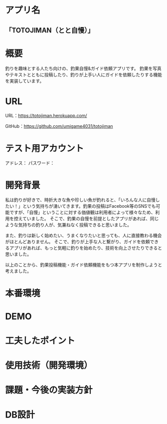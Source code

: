 # アプリ名
## 「TOTOJIMAN（とと自慢）」

# 概要
釣りを趣味とする人たち向けの、釣果自慢&ガイド依頼アプリです。
釣果を写真やテキストとともに投稿したり、釣りが上手い人にガイドを依頼したりする機能を実装しています。

# URL
URL：https://totojiman.herokuapp.com/

GitHub：https://github.com/umigame4031/totojiman

# テスト用アカウント
アドレス：
パスワード：
# 開発背景
私は釣りが好きで、時折大きな魚や珍しい魚が釣れると、「いろんな人に自慢したい！」という気持ちが湧いてきます。釣果の投稿はFacebook等のSNSでも可能ですが、「自慢」ということに対する価値観は利用者によって様々なため、利用を控えていました。
そこで、釣果の自慢を前提としたアプリがあれば、同じような気持ちの釣り人が、気兼ねなく投稿できると思いました。

また、釣りは新しく始めたい、うまくなりたいと思っても、人に直接教わる機会がほとんどありません。
そこで、釣りが上手な人と繋がり、ガイドを依頼できるアプリがあれば、もっと気軽に釣りを始めたり、技術を向上させたりできると思いました。

以上のことから、釣果投稿機能・ガイド依頼機能をもつ本アプリを制作しようと考えました。

# 本番環境

# 

# DEMO

# 工夫したポイント

# 使用技術（開発環境）

# 課題・今後の実装方針

# DB設計
